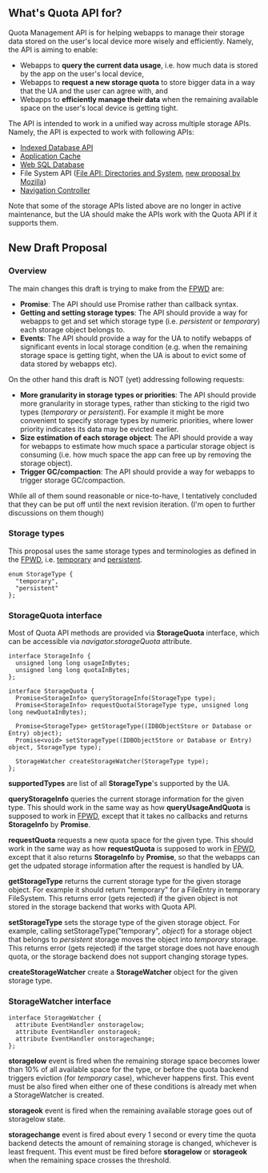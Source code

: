 ## What's Quota API for?

Quota Management API is for helping webapps to manage their storage data
stored on the user's local device more wisely and efficiently.
Namely, the API is aiming to enable:

* Webapps to **query the current data usage**, i.e. how much data is stored by the app on the user's local device,
* Webapps to **request a new storage quota** to store bigger data in a way that the UA and the user can agree with, and
* Webapps to **efficiently manage their data** when the remaining available space on the user's local device is getting tight.

The API is intended to work in a unified way across multiple storage APIs.
Namely, the API is expected to work with following APIs:

* [Indexed Database API](http://www.w3.org/TR/IndexedDB/)
* [Application Cache](http://www.whatwg.org/specs/web-apps/current-work/multipage/offline.html#offline)
* [Web SQL Database](http://www.w3.org/TR/webdatabase/)
* File System API ([File API: Directories and System](http://www.w3.org/TR/file-system-api/), [new proposal by Mozilla](http://lists.w3.org/Archives/Public/public-webapps/2013AprJun/0382.html))
* [Navigation Controller](https://github.com/slightlyoff/NavigationController)

Note that some of the storage APIs listed above are no longer in active
maintenance, but the UA should make the APIs work with the Quota API if
it supports them.

## New Draft Proposal

### Overview

The main changes this draft is trying to make from
the [FPWD](http://www.w3.org/TR/quota-api/) are:

* **Promise**: The API should use Promise rather than callback syntax.
* **Getting and setting storage types**: The API should provide a way for webapps to get and set which storage type (i.e. *persistent* or *temporary*) each storage object belongs to.
* **Events**: The API should provide a way for the UA to notify webapps of significant events in local storage condition (e.g. when the remaining storage space is getting tight, when the UA is about to evict some of data stored by webapps etc).

On the other hand this draft is NOT (yet) addressing following requests:

* **More granularity in storage types or priorities**: The API should provide more granularity in storage types, rather than sticking to the rigid two types (*temporary* or *persistent*). For example it might be more convenient to specify storage types by numeric priorities, where lower priority indicates its data may be evicted earlier.
* **Size estimation of each storage object**: The API should provide a way for webapps to estimate how much space a particular storage object is consuming (i.e. how much space the app can free up by removing the storage object).
* **Trigger GC/compaction**: The API should provide a way for webapps to trigger storage GC/compaction.

While all of them sound reasonable or nice-to-have, I tentatively concluded
that they can be put off until the next revision iteration.
(I'm open to further discussions on them though)

### Storage types

This proposal uses the same storage types and terminologies
as defined in the [FPWD](http://www.w3.org/TR/quota-api/), i.e.
[temporary](http://www.w3.org/TR/quota-api/#temporary) and
[persistent](http://www.w3.org/TR/quota-api/#persistent).

    enum StorageType {
      "temporary",
      "persistent"
    };

### StorageQuota interface

Most of Quota API methods are provided via **StorageQuota** interface,
which can be accessible via *navigator.storageQuota* attribute.

    interface StorageInfo {
      unsigned long long usageInBytes;
      unsigned long long quotaInBytes;
    };

    interface StorageQuota {
      Promise<StorageInfo> queryStorageInfo(StorageType type);
      Promise<StorageInfo> requestQuota(StorageType type, unsigned long long newQuotaInBytes);

      Promise<StorageType> getStorageType((IDBObjectStore or Database or Entry) object);
      Promise<void> setStorageType((IDBObjectStore or Database or Entry) object, StorageType type);

      StorageWatcher createStorageWatcher(StorageType type);
    };

**supportedTypes** are list of all **StorageType**'s supported by the UA.

**queryStorageInfo** queries the current storage information for the given type.
This should work in the same way as how **queryUsageAndQuota** is supposed
to work in [FPWD](http://www.w3.org/TR/quota-api), except that it takes no
callbacks and returns **StorageInfo** by **Promise**.

**requestQuota** requests a new quota space for the given type.
This should work in the same way as how **requestQuota** is supposed
to work in [FPWD](http://www.w3.org/TR/quota-api), except that it also returns
**StorageInfo** by **Promise**, so that the webapps can get the udpated
storage information after the request is handled by UA.

**getStorageType** returns the current storage type for the given storage
object. For example it should return "temporary" for a FileEntry in temporary
FileSystem. This returns error (gets rejected) if the given object is not stored
in the storage backend that works with Quota API.

**setStorageType** sets the storage type of the given storage object.
For example, calling setStorageType("temporary", *object*) for a storage
object that belongs to *persistent* storage moves the object into
*temporary* storage. This returns error (gets rejected) if the target
storage does not have enough quota, or the storage backend does not support
changing storage types.

**createStorageWatcher** create a **StorageWatcher** object for
the given storage type.

### StorageWatcher interface

    interface StorageWatcher {
      attribute EventHandler onstoragelow;
      attribute EventHandler onstorageok;
      attribute EventHandler onstoragechange;
    };

**storagelow** event is fired when the remaining storage space becomes
lower than 10% of all available space for the type, or before the
quota backend triggers eviction (for *temporary* case), whichever
happens first. This event must be also fired when either one of these
conditions is already met when a StorageWatcher is created.

**storageok** event is fired when the remaining available storage goes out
of storagelow state.

**storagechange** event is fired about every 1 second or every time
the quota backend detects the amount of remaining storage is changed,
whichever is least frequent. This event must be fired before **storagelow**
or **storageok** when the remaining space crosses the threshold.
